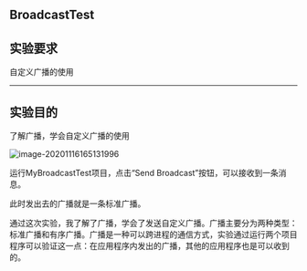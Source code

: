 ## BroadcastTest

## 实验要求

自定义广播的使用

------

## 实验目的

了解广播，学会自定义广播的使用

![image-20201116165131996](https://qiyewuan-1302629736.cos.ap-nanjing.myqcloud.com/img/image-20201116165131996.png)

运行MyBroadcastTest项目，点击“Send Broadcast”按钮，可以接收到一条消息。

此时发出去的广播就是一条标准广播。

通过这次实验，我了解了广播，学会了发送自定义广播。广播主要分为两种类型：标准广播和有序广播。广播是一种可以跨进程的通信方式，实验通过运行两个项目程序可以验证这一点：在应用程序内发出的广播，其他的应用程序也是可以收到的。